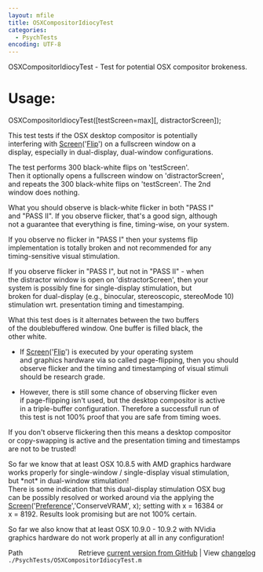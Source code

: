 ```yaml
---
layout: mfile
title: OSXCompositorIdiocyTest
categories:
  - PsychTests
encoding: UTF-8
---
```


OSXCompositorIdiocyTest - Test for potential OSX compositor brokeness.  

# Usage:  

OSXCompositorIdiocyTest([testScreen=max][, distractorScreen]);  

This test tests if the OSX desktop compositor is potentially  
interfering with [Screen](/docs/Screen)('[Flip](/docs/Flip)') on a fullscreen window on a  
display, especially in dual-display, dual-window configurations.  

The test performs 300 black-white flips on 'testScreen'.  
Then it optionally opens a fullscreen window on 'distractorScreen',  
and repeats the 300 black-white flips on 'testScreen'. The 2nd  
window does nothing.  

What you should observe is black-white flicker in both "PASS I"  
and "PASS II". If you observe flicker, that's a good sign, although  
not a guarantee that everything is fine, timing-wise, on your system.  

If you observe no flicker in "PASS I" then your systems flip  
implementation is totally broken and not recommended for any  
timing-sensitive visual stimulation.  

If you observe flicker in "PASS I", but not in "PASS II" - when  
the distractor window is open on 'distractorScreen', then your  
system is possibly fine for single-display stimulation, but  
broken for dual-display (e.g., binocular, stereoscopic, stereoMode 10)  
stimulation wrt. presentation timing and timestamping.  

What this test does is it alternates between the two buffers  
of the doublebuffered window. One buffer is filled black, the  
other white.  
- If [Screen](/docs/Screen)('[Flip](/docs/Flip)') is executed by your operating system  
and graphics hardware via so called page-flipping, then you should  
observe flicker and the timing and timestamping of visual stimuli  
should be research grade.  

- However, there is still some chance of observing flicker even  
if page-flipping isn't used, but the desktop compositor is active  
in a triple-buffer configuration. Therefore a successfull run of  
this test is not 100% proof that you are safe from timing woes.  

If you don't observe flickering then this means a desktop compositor  
or copy-swapping is active and the presentation timing and timestamps  
are not to be trusted!  

So far we know that at least OSX 10.8.5 with AMD graphics hardware  
works properly for single-window / single-display visual stimulation,  
but \*not\* in dual-window stimulation!  
There is some indication that this dual-display stimulation OSX bug  
can be possibly resolved or worked around via the applying the  
[Screen](/docs/Screen)('[Preference](/docs/Preference)','ConserveVRAM', x); setting with x = 16384 or  
x = 8192. Results look promising but are not 100% certain.  

So far we also know that at least OSX 10.9.0 - 10.9.2 with NVidia  
graphics hardware do not work properly at all in any configuration!  



<div class="code_header" style="text-align:right;">
  <span style="float:left;">Path&nbsp;&nbsp;</span> <span class="counter">Retrieve <a href=
  "https://raw.github.com/Psychtoolbox-3/Psychtoolbox-3/beta/./PsychTests/OSXCompositorIdiocyTest.m">current version from GitHub</a> | View <a href=
  "https://github.com/Psychtoolbox-3/Psychtoolbox-3/commits/beta/./PsychTests/OSXCompositorIdiocyTest.m">changelog</a></span>
</div>
<div class="code">
  <code>./PsychTests/OSXCompositorIdiocyTest.m</code>
</div>
